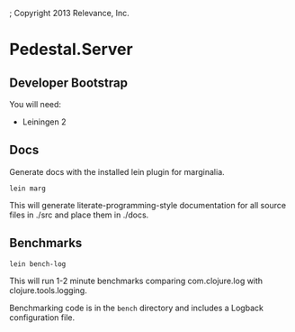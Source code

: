 ; Copyright 2013 Relevance, Inc.

Pedestal.Server
========================================

Developer Bootstrap
--------------------

You will need:

* Leiningen 2


Docs
--------------------
Generate docs with the installed lein plugin for marginalia.

    lein marg

This will generate literate-programming-style documentation for all
source files in ./src and place them in ./docs.


Benchmarks
--------------------

    lein bench-log

This will run 1-2 minute benchmarks comparing com.clojure.log with
clojure.tools.logging.

Benchmarking code is in the `bench` directory and includes a Logback
configuration file.

